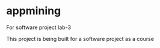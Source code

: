 # appmining
For software project lab-3

This project is being built for a software project as a course
